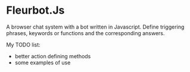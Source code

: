 # Fleurbot.Js

A browser chat system with a bot written in Javascript.
Define triggering phrases, keywords or functions and the corresponding answers.

My TODO list:
- better action defining methods
- some examples of use
